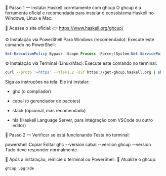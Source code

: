 🧠 Passo 1 — Instalar Haskell corretamente com ghcup
O ghcup é a ferramenta oficial e recomendada para instalar o ecossistema Haskell no Windows, Linux e Mac.

🔗 Acesse o site oficial:
👉 https://www.haskell.org/ghcup/

⚙️ Instalação via PowerShell Para Windows (recomendado):
Execute este comando no PowerShell:
```powershell
Set-ExecutionPolicy Bypass -Scope Process -Force;[System.Net.ServicePointManager]::SecurityProtocol = [System.Net.ServicePointManager]::SecurityProtocol -bor 3072; try { & ([ScriptBlock]::Create((Invoke-WebRequest https://www.haskell.org/ghcup/sh/bootstrap-haskell.ps1 -UseBasicParsing))) -Interactive -DisableCurl } catch { Write-Error $_ }

```
⚙️ Instalação via Terminal (Linux/Mac):
Execute este comando no terminal:
```bash
curl --proto '=https' --tlsv1.2 -sSf https://get-ghcup.haskell.org | sh
```

Siga as instruções na tela. Ele irá instalar:

- ghc (o compilador)

- cabal (o gerenciador de pacotes)

- stack (opcional, mas recomendado)

- hls (Haskell Language Server, para integração com VSCode ou outro editor)

🧠 Passo 2 — Verificar se está funcionando
Testa no terminal:

powershell
Copiar
Editar
ghc --version
cabal --version
ghcup --version
Tudo deve responder normalmente.


🔄 Após a instalação, reinicie o terminal ou PowerShell.
🔄 Atualize o ghcup:
```bash
ghcup upgrade
```
